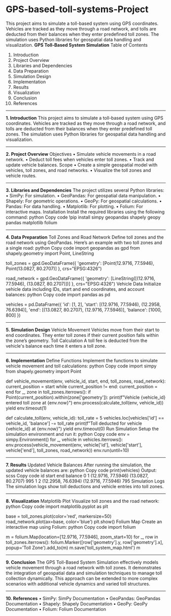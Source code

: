 # GPS-based-toll-systems-Project
This project aims to simulate a toll-based system using GPS coordinates. Vehicles are tracked as they move through a road network, and tolls are deducted from their balances when they enter predefined toll zones. The simulation uses Python libraries for geospatial data handling and visualization.
**GPS Toll-Based System Simulation**
Table of Contents
1.	Introduction
2.	Project Overview
3.	Libraries and Dependencies
4.	Data Preparation
5.	Simulation Design
6.	Implementation
7.	Results
8.	Visualization
9.	Conclusion
10.	References
________________________________________
**1. Introduction**
This project aims to simulate a toll-based system using GPS coordinates. Vehicles are tracked as they move through a road network, and tolls are deducted from their balances when they enter predefined toll zones. The simulation uses Python libraries for geospatial data handling and visualization.
________________________________________
**2. Project Overview**
Objectives
•	Simulate vehicle movements in a road network.
•	Deduct toll fees when vehicles enter toll zones.
•	Track and update vehicle balances.
Scope
•	Create a simple geospatial model with vehicles, toll zones, and road networks.
•	Visualize the toll zones and vehicle routes.
________________________________________
**3. Libraries and Dependencies**
The project utilizes several Python libraries:
•	SimPy: For simulation.
•	GeoPandas: For geospatial data manipulation.
•	Shapely: For geometric operations.
•	GeoPy: For geospatial calculations.
•	Pandas: For data handling.
•	Matplotlib: For plotting.
•	Folium: For interactive maps.
Installation
Install the required libraries using the following command:
python
Copy code
!pip install simpy geopandas shapely geopy pandas matplotlib folium
________________________________________
**4. Data Preparation**
Toll Zones and Road Network
Define toll zones and the road network using GeoPandas. Here’s an example with two toll zones and a single road:
python
Copy code
import geopandas as gpd
from shapely.geometry import Point, LineString

toll_zones = gpd.GeoDataFrame({
    'geometry': [Point(12.9716, 77.5946), Point(13.0827, 80.2707)]
}, crs="EPSG:4326")

road_network = gpd.GeoDataFrame({
    'geometry': [LineString([(12.9716, 77.5946), (13.0827, 80.2707)])]
}, crs="EPSG:4326")
Vehicle Data
Initialize vehicle data including IDs, start and end coordinates, and account balances:
python
Copy code
import pandas as pd

vehicles = pd.DataFrame({
    'id': [1, 2],
    'start': [(12.9716, 77.5946), (12.2958, 76.6394)],
    'end': [(13.0827, 80.2707), (12.9716, 77.5946)],
    'balance': [1000, 800]
})
________________________________________
**5. Simulation Design**
Vehicle Movement
Vehicles move from their start to end coordinates. They enter toll zones if their current position falls within the zone’s geometry.
Toll Calculation
A toll fee is deducted from the vehicle's balance each time it enters a toll zone.
________________________________________
**6. Implementation**
Define Functions
Implement the functions to simulate vehicle movement and toll calculations:
python
Copy code
import simpy
from shapely.geometry import Point

def vehicle_movement(env, vehicle_id, start, end, toll_zones, road_network):
    current_position = start
    while current_position != end:
        current_position = end
        for _, zone in toll_zones.iterrows():
            if Point(current_position).within(zone['geometry']):
                print(f"Vehicle {vehicle_id} entered toll zone at {env.now}")
                env.process(calculate_toll(env, vehicle_id))
        yield env.timeout(1)

def calculate_toll(env, vehicle_id):
    toll_rate = 5
    vehicles.loc[vehicles['id'] == vehicle_id, 'balance'] -= toll_rate
    print(f"Toll deducted for vehicle {vehicle_id} at {env.now}")
    yield env.timeout(0)
Run Simulation
Setup the simulation environment and run it:
python
Copy code
env = simpy.Environment()
for _, vehicle in vehicles.iterrows():
    env.process(vehicle_movement(env, vehicle['id'], vehicle['start'], vehicle['end'], toll_zones, road_network))
env.run(until=10)
________________________________________
**7. Results**
Updated Vehicle Balances
After running the simulation, the updated vehicle balances are:
python
Copy code
print(vehicles)
Output:
scss
Copy code
   id              start                end  balance
0   1  (12.9716, 77.5946)  (13.0827, 80.2707)      995
1   2  (12.2958, 76.6394)  (12.9716, 77.5946)      795
Simulation Logs
The simulation logs show toll deductions and vehicle entries into toll zones.
________________________________________
**8. Visualization**
Matplotlib Plot
Visualize toll zones and the road network:
python
Copy code
import matplotlib.pyplot as plt

base = toll_zones.plot(color='red', markersize=50)
road_network.plot(ax=base, color='blue')
plt.show()
Folium Map
Create an interactive map using Folium:
python
Copy code
import folium

m = folium.Map(location=[12.9716, 77.5946], zoom_start=10)
for _, row in toll_zones.iterrows():
    folium.Marker([row['geometry'].y, row['geometry'].x], popup='Toll Zone').add_to(m)
m.save('toll_system_map.html')
m
________________________________________
**9. Conclusion**
The GPS Toll-Based System Simulation effectively models vehicle movement through a road network with toll zones. It demonstrates the integration of geospatial data and simulation techniques to manage toll collection dynamically. This approach can be extended to more complex scenarios with additional vehicle dynamics and varied toll structures.
________________________________________
**10. References**
•	SimPy: SimPy Documentation
•	GeoPandas: GeoPandas Documentation
•	Shapely: Shapely Documentation
•	GeoPy: GeoPy Documentation
•	Folium: Folium Documentation
